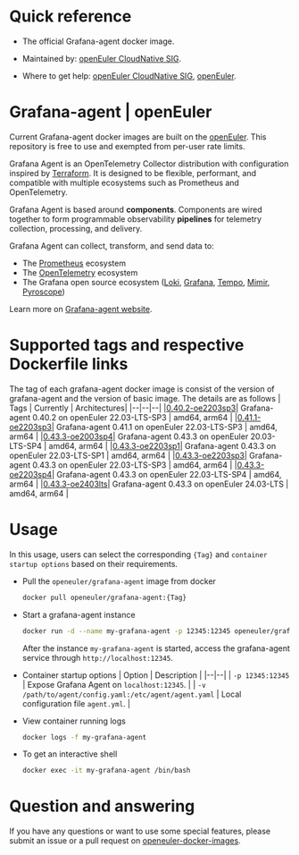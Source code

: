 # Quick reference

- The official Grafana-agent docker image.

- Maintained by: [openEuler CloudNative SIG](https://gitee.com/openeuler/cloudnative).

- Where to get help: [openEuler CloudNative SIG](https://gitee.com/openeuler/cloudnative), [openEuler](https://gitee.com/openeuler/community).
# Grafana-agent | openEuler
Current Grafana-agent docker images are built on the [openEuler](https://repo.openeuler.org/). This repository is free to use and exempted from per-user rate limits.

Grafana Agent is an OpenTelemetry Collector distribution with configuration inspired by [Terraform](https://www.terraform.io/). It is designed to be flexible, performant, and compatible with multiple ecosystems such as Prometheus and OpenTelemetry.

Grafana Agent is based around **components**. Components are wired together to form programmable observability **pipelines** for telemetry collection, processing, and delivery.

Grafana Agent can collect, transform, and send data to:

- The [Prometheus](https://prometheus.io/) ecosystem
- The [OpenTelemetry](https://opentelemetry.io/) ecosystem
- The Grafana open source ecosystem ([Loki](https://github.com/grafana/loki), [Grafana](https://github.com/grafana/grafana), [Tempo](https://github.com/grafana/tempo), [Mimir](https://github.com/grafana/mimir), [Pyroscope](https://github.com/grafana/pyroscope))

Learn more on [Grafana-agent website](https://grafana.com/docs/agent/latest/).

# Supported tags and respective Dockerfile links
The tag of each grafana-agent docker image is consist of the version of grafana-agent and the version of basic image. The details are as follows
| Tags | Currently |  Architectures|
|--|--|--|
|[0.40.2-oe2203sp3](https://gitee.com/openeuler/openeuler-docker-images/blob/master/Cloud/grafana-agent/0.40.2/22.03-lts-sp3/Dockerfile)| Grafana-agent 0.40.2 on openEuler 22.03-LTS-SP3 | amd64, arm64 |
|[0.41.1-oe2203sp3](https://gitee.com/openeuler/openeuler-docker-images/blob/master/Cloud/grafana-agent/0.41.1/22.03-lts-sp3/Dockerfile)| Grafana-agent 0.41.1 on openEuler 22.03-LTS-SP3 | amd64, arm64 |
|[0.43.3-oe2003sp4](https://gitee.com/openeuler/openeuler-docker-images/blob/master/Cloud/grafana-agent/0.43.3/20.03-lts-sp4/Dockerfile)| Grafana-agent 0.43.3 on openEuler 20.03-LTS-SP4 | amd64, arm64 |
|[0.43.3-oe2203sp1](https://gitee.com/openeuler/openeuler-docker-images/blob/master/Cloud/grafana-agent/0.43.3/22.03-lts-sp1/Dockerfile)| Grafana-agent 0.43.3 on openEuler 22.03-LTS-SP1 | amd64, arm64 |
|[0.43.3-oe2203sp3](https://gitee.com/openeuler/openeuler-docker-images/blob/master/Cloud/grafana-agent/0.43.3/22.03-lts-sp3/Dockerfile)| Grafana-agent 0.43.3 on openEuler 22.03-LTS-SP3 | amd64, arm64 |
|[0.43.3-oe2203sp4](https://gitee.com/openeuler/openeuler-docker-images/blob/master/Cloud/grafana-agent/0.43.3/22.03-lts-sp4/Dockerfile)| Grafana-agent 0.43.3 on openEuler 22.03-LTS-SP4 | amd64, arm64 |
|[0.43.3-oe2403lts](https://gitee.com/openeuler/openeuler-docker-images/blob/master/Cloud/grafana-agent/0.43.3/24.03-lts/Dockerfile)| Grafana-agent 0.43.3 on openEuler 24.03-LTS | amd64, arm64 |

# Usage
In this usage, users can select the corresponding `{Tag}` and `container startup options` based on their requirements.

- Pull the `openeuler/grafana-agent` image from docker
	```bash
	docker pull openeuler/grafana-agent:{Tag}
	```
- Start a grafana-agent instance

	```bash
	docker run -d --name my-grafana-agent -p 12345:12345 openeuler/grafana-agent:{Tag}
	```
	After the instance `my-grafana-agent` is started, access the grafana-agent service through `http://localhost:12345`.
			
			
- Container startup options
	| Option | Description |
	|--|--|
	| `-p 12345:12345`	 | 	Expose Grafana Agent on `localhost:12345`. |
    | `-v /path/to/agent/config.yaml:/etc/agent/agent.yaml` | Local configuration file `agent.yml`. |

- View container running logs
	```bash
	docker logs -f my-grafana-agent
	```
- To get an interactive shell
	```bash
	docker exec -it my-grafana-agent /bin/bash
	```
# Question and answering
If you have any questions or want to use some special features, please submit an issue or a pull request on [openeuler-docker-images](https://gitee.com/openeuler/openeuler-docker-images).